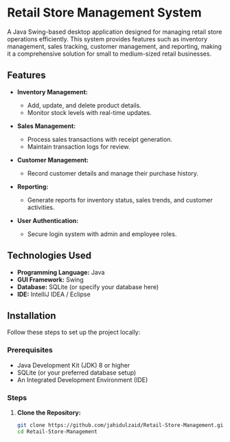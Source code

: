 # Retail Store Management System  

A Java Swing-based desktop application designed for managing retail store operations efficiently. This system provides features such as inventory management, sales tracking, customer management, and reporting, making it a comprehensive solution for small to medium-sized retail businesses.

## Features  

- **Inventory Management:**  
  - Add, update, and delete product details.  
  - Monitor stock levels with real-time updates.  

- **Sales Management:**  
  - Process sales transactions with receipt generation.  
  - Maintain transaction logs for review.  

- **Customer Management:**  
  - Record customer details and manage their purchase history.  

- **Reporting:**  
  - Generate reports for inventory status, sales trends, and customer activities.  

- **User Authentication:**  
  - Secure login system with admin and employee roles.  

## Technologies Used  

- **Programming Language:** Java  
- **GUI Framework:** Swing  
- **Database:** SQLite (or specify your database here)  
- **IDE:** IntelliJ IDEA / Eclipse  

## Installation  

Follow these steps to set up the project locally:  

### Prerequisites  
- Java Development Kit (JDK) 8 or higher  
- SQLite (or your preferred database setup)  
- An Integrated Development Environment (IDE)  

### Steps  
1. **Clone the Repository:**  
   ```bash  
   git clone https://github.com/jahidulzaid/Retail-Store-Management.git  
   cd Retail-Store-Management  
